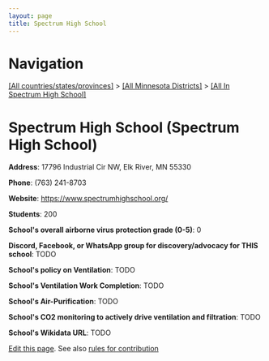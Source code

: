 ```yaml
---
layout: page
title: Spectrum High School
---
```

# Navigation

[[All countries/states/provinces]](../../..) > [[All Minnesota Districts]](../..) > [[All In Spectrum High School]](..)

# Spectrum High School (Spectrum High School)

**Address**: 17796 Industrial Cir NW, Elk River, MN 55330

**Phone**: (763) 241-8703

**Website**: <https://www.spectrumhighschool.org/>

**Students**: 200

**School's overall airborne virus protection grade (0-5)**: 0

**Discord, Facebook, or WhatsApp group for discovery/advocacy for THIS school**: TODO

**School's policy on Ventilation**: TODO

**School's Ventilation Work Completion**: TODO

**School's Air-Purification**: TODO

**School's CO2 monitoring to actively drive ventilation and filtration**: TODO

**School's Wikidata URL**: TODO


[Edit this page](https://github.com/ventilate-schools/MN/edit/main/./Spectrum_High_School/Spectrum_High_School.md). See also [rules for contribution](../../../contribution-rules/)